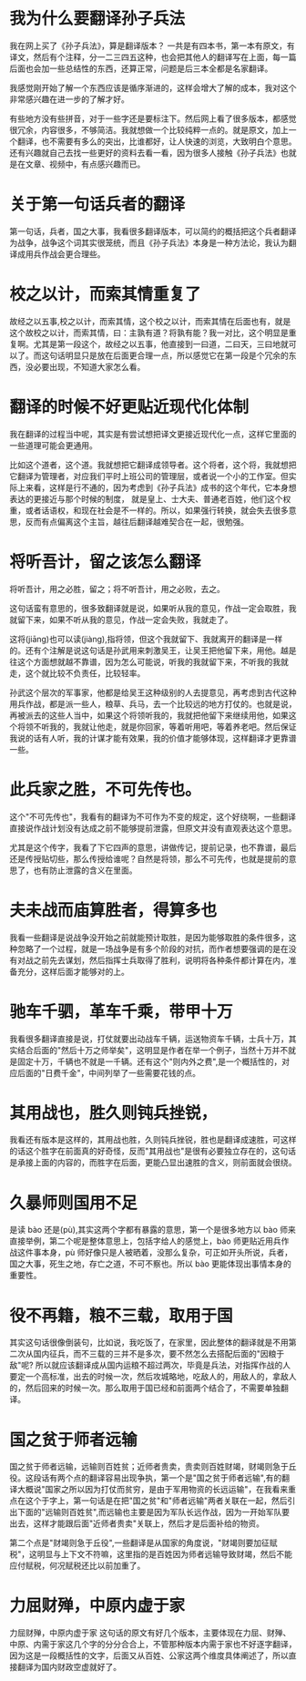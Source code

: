 # 我为什么要翻译孙子兵法

我在网上买了《孙子兵法》，算是翻译版本？ 一共是有四本书，第一本有原文，有译文，然后有个注释，分一二三四五这种，也会把其他人的翻译写在上面，每一篇后面也会加一些总结性的东西，还算正常，问题是后三本全都是名家翻译。

我感觉刚开始了解一个东西应该是循序渐进的，这样会增大了解的成本，我对这个非常感兴趣在进一步的了解才好。

有些地方没有些拼音，对于一些字还是要标注下。然后网上看了很多版本，都感觉很冗余，内容很多，不够简洁。我就想做一个比较纯粹一点的。就是原文，加上一个翻译，也不需要有多么的突出，比谁都好，让人快速的浏览，大致明白个意思。还有兴趣就自己去找一些更好的资料去看一看，因为很多人接触《孙子兵法》也就是在文章、视频中，有点感兴趣而已。

# 关于第一句话兵者的翻译

第一句话，兵者，国之大事，我看很多翻译版本，可以简约的概括把这个兵者翻译为战争，战争这个词其实很笼统，而且《孙子兵法》本身是一种方法论，我认为翻译成用兵作战会更合理些。

# 校之以计，而索其情重复了

故经之以五事,校之以计，而索其情，这个校之以计，而索其情在后面也有，就是这个故校之以计，而索其情，曰：主孰有道？将孰有能？我一对比，这个明显是重复啊。尤其是第一段这个，故经之以五事，他直接到一曰道，二曰天，三曰地就可以了。而这句话明显只是放在后面更合理一点，所以感觉它在第一段是个冗余的东西，没必要出现，不知道大家怎么看。

# 翻译的时候不好更贴近现代化体制

我在翻译的过程当中呢，其实是有尝试想把译文更接近现代化一点，这样它里面的一些道理可能会更通用。

比如这个道者，这个道。我就想把它翻译成领导者。这个将者，这个将，我就想把它翻译为管理者，对应我们平时上班公司的管理层，或者说一个小的工作室。但实际上来看，这样是行不通的，因为考虑到《孙子兵法》成书的这个年代，它本身想表达的更接近与那个时候的制度， 就是皇上、士大夫、普通老百姓，他们这个权重，或者话语权，和现在社会是不一样的。所以，如果强行转换，就会失去很多意思，反而有点偏离这个主旨，越往后翻译越难契合在一起，很勉强。

# 将听吾计，留之该怎么翻译

将听吾计，用之必胜，留之；将不听吾计，用之必败，去之。

这句话蛮有意思的，很多致翻译就是说，如果听从我的意见，作战一定会取胜，我就留下来，如果不听从我的意见，作战一定会失败，我就走了。

这将(jiāng)也可以读(jiàng),指将领，但这个我就留下、我就离开的翻译是一样的。还有个注解是说这句话是孙武用来刺激吴王，让吴王把他留下来，用他。越是往这个方面想就越不靠谱，因为怎么可能说，听我的我就留下来，不听我的我就走，这个就比较不负责任，比较轻率。

孙武这个层次的军事家，他都是给吴王这种级别的人去提意见，再考虑到古代这种用兵作战，都是派一些人，粮草、兵马，去一个比较远的地方打仗的。也就是说，再被派去的这些人当中，如果这个将领听我的，我就把他留下来继续用他，如果这个将领不听我的，我就让他走，就是你回家，等着听用吧，等着养老吧。然后保证我说的话有人听，我的计谋才能有效果，我的价值才能够体现，这样翻译才更靠谱一些。

# 此兵家之胜，不可先传也。

这个"不可先传也"，我看有的翻译为不可作为不变的规定，这个好绕啊，一些翻译直接说作战计划没有达成之前不能够提前泄露，但原文并没有直观表达这个意思。

尤其是这个传字，我看了下它四声的意思，讲做传记，提前记录，也不靠谱，最后还是传授贴切些，那么传授给谁呢？自然是将领，那么不可先传，也就是提前的意思了，也有防止泄露的含义在里面。

# 夫未战而庙算胜者，得算多也

我看一些翻译是说战争没开始之前就能预计取胜，是因为能够取胜的条件很多，这种忽略了一个过程，就是一场战争是有多个阶段的对抗，而作者想要强调的是在没有对战之前先去谋划，然后指挥士兵取得了胜利，说明将各种条件都计算在内，准备充分，这样后面才能够对的上。

# 驰车千驷，革车千乘，带甲十万

我看很多翻译直接是说，打仗就要出动战车千辆，运送物资车千辆，士兵十万，其实结合后面的"然后十万之师举矣"，这明显是作者在举一个例子，当然十万并不就是固定十万，千辆也不就是一千辆。还有这个"则内外之费",是一个概括性的，对应后面的"日费千金"，中间列举了一些需要花钱的点。

# 其用战也，胜久则钝兵挫锐，

我看还有版本是这样的，其用战也胜，久则钝兵挫锐，胜也是翻译成速胜，可这样的话这个胜字在前面真的好奇怪，反而"其用战也"是很有必要独立存在的，这句话是承接上面的内容的，而胜字在后面，更能凸显出速胜的含义，则前面就会很绕。

# 久暴师则国用不足

是读 bào 还是(pù),其实这两个字都有暴露的意思，第一个是很多地方以 bào 师来直接举例，第二个呢是整体意思上，包括字给人的感觉上，bào 师更贴近用兵作战这件事本身，pù 师好像只是人被晒着，没那么复杂，可正如开头所说，兵者，国之大事，死生之地，存亡之道，不可不察也。所以 bào 更能体现出事情本身的重要性。

# 役不再籍，粮不三载，取用于国

其实这句话很像倒装句，比如说，我吃饭了，在家里，因此整体的翻译就是不用第二次从国内征兵，而不三载的三并不是多次，要不然怎么去搭配后面的"因粮于敌"呢? 所以就应该翻译成从国内运粮不超过两次，毕竟是兵法，对指挥作战的人要定一个高标准，出去的时候一次，然后攻城略地，吃敌人的，用敌人的，拿敌人的，然后回来的时候一次。那么取用于国已经和前面两个结合了，不需要单独翻译。

# 国之贫于师者远输

国之贫于师者远输，远输则百姓贫；近师者贵卖，贵卖则百姓财竭，财竭则急于丘役。这段话有两个点的翻译容易出现争执，第一个是"国之贫于师者远输",有的翻译大概说"国家之所以因为打仗而贫穷，是由于军用物资的长远运输"，在我看来重点在这个于字上，第一句话是在把"国之贫"和"师者远输"两者关联在一起，然后引出下面的"远输则百姓贫",而远输也主要是因为军队长远作战，因为一开始军队要出去，这样才能跟后面"近师者贵卖"关联上，然后才是后面补给的物资。

第二个点是"财竭则急于丘役",一些翻译是从国家的角度说，"财竭则要加征赋税"，这明显与上下文不符嘛，这里指的是百姓因为师者远输导致财竭，然后不能应付赋税，何况赋税还比以前加重了。

# 力屈财殚，中原内虚于家

力屈财殚，中原内虚于家 这句话的原文有好几个版本，主要体现在力屈、财殚、中原、内需于家这几个字的分分合合上，不管那种版本内需于家也不好逐字翻译，因为这是一段概括性的文字，后面又从百姓、公家这两个维度具体阐述了，所以直接翻译为国内财政空虚就好了。
